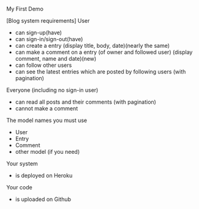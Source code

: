 My First Demo


[Blog system requirements]
User
- can sign-up(have)
- can sign-in/sign-out(have)
- can create a entry (display title, body, date)(nearly the same)
- can make a comment on a entry (of owner and followed user) (display comment, name and date)(new)
- can follow other users
- can see the latest entries which are posted by following users (with pagination)

Everyone (including no sign-in user)
- can read all posts and their comments (with pagination)
- cannot make a comment

The model names you must use
- User
- Entry
- Comment
- other model (if you need)

Your system
- is deployed on Heroku

Your code
- is uploaded on Github

